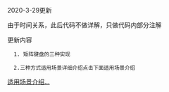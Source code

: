 2020-3-29更新


由于时间关系，此后代码不做详解，只做代码内部分注解
 
 更新内容
 
      1. 矩阵键盘的三种实现
      
      2.三种方式适用场景详细介绍点击下面适用场景介绍
      
      

[适用场景介绍...](https://blog.csdn.net/weixin_43894786/article/details/105181458)

